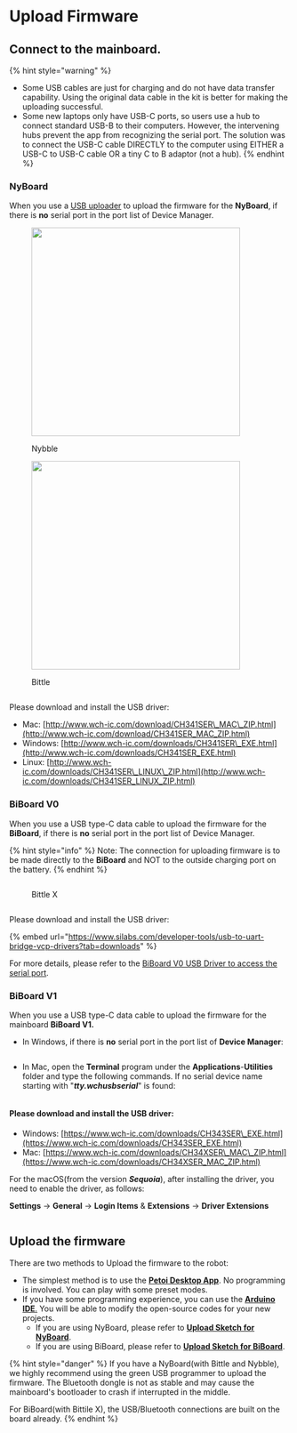 # Upload Firmware

## Connect to the mainboard.

{% hint style="warning" %}
* Some USB cables are just for charging and do not have data transfer capability. Using the original data cable in the kit is better for making the uploading successful. &#x20;
* Some new laptops only have USB-C ports, so users use a hub to connect standard USB-B to their computers. However, the intervening hubs prevent the app from recognizing the serial port. The solution was to connect the USB-C cable DIRECTLY to the computer using EITHER a USB-C to USB-C cable OR a tiny C to B adaptor (not a hub).
{% endhint %}

### NyBoard

When you use a [USB uploader](https://docs.petoi.com/communication-modules/usb-downloader-ch340c) to upload the firmware for the **NyBoard**,  if there is **no** serial port in the port list of Device Manager.&#x20;

<div align="left"><figure><img src=".gitbook/assets/image (115).png" alt="" width="375"><figcaption><p>Nybble</p></figcaption></figure> <figure><img src=".gitbook/assets/Plug_in_usb_uploader.jpeg" alt="" width="375"><figcaption><p>Bittle</p></figcaption></figure></div>

<figure><img src=".gitbook/assets/image (113).png" alt=""><figcaption></figcaption></figure>

Please download and install the USB driver:

* Mac: [http://www.wch-ic.com/download/CH341SER\_MAC\_ZIP.html](http://www.wch-ic.com/download/CH341SER_MAC_ZIP.html)
* Windows: [http://www.wch-ic.com/downloads/CH341SER\_EXE.html](http://www.wch-ic.com/downloads/CH341SER_EXE.html)
* Linux: [http://www.wch-ic.com/downloads/CH341SER\_LINUX\_ZIP.html](http://www.wch-ic.com/downloads/CH341SER_LINUX_ZIP.html)

### BiBoard V0

When you use a USB type-C data cable to upload the firmware for the **BiBoard**,  if there is **no** serial port in the port list of Device Manager.&#x20;

{% hint style="info" %}
Note: The connection for uploading firmware is to be made directly to the **BiBoard** and NOT to the outside charging port on the battery.
{% endhint %}

<figure><img src=".gitbook/assets/image (116).png" alt=""><figcaption><p>Bittle X</p></figcaption></figure>

<figure><img src=".gitbook/assets/image (114).png" alt=""><figcaption></figcaption></figure>

Please download and install the USB driver:

{% embed url="https://www.silabs.com/developer-tools/usb-to-uart-bridge-vcp-drivers?tab=downloads" %}

For more details, please refer to the [BiBoard V0 USB Driver to access the serial port](https://docs.petoi.com/technical-support/useful-tools#biboard-driver-to-access-the-serial-port).

### BiBoard V1

When you use a USB type-C data cable to upload the firmware for the mainboard **BiBoard V1.**

* In Windows, if there is **no** serial port in the port list of **Device Manager**:

<figure><img src=".gitbook/assets/image (541).png" alt=""><figcaption></figcaption></figure>

* In Mac, open the **Terminal** program under the **Applications**-**Utilities** folder and type the following commands. If no serial device name starting with "_**tty.wchusbserial**_" is found:

<figure><img src=".gitbook/assets/image (542).png" alt=""><figcaption></figcaption></figure>

#### Please download and install the USB driver:

* Windows: [https://www.wch-ic.com/downloads/CH343SER\_EXE.html](https://www.wch-ic.com/downloads/CH343SER_EXE.html)
* Mac: [https://www.wch-ic.com/downloads/CH34XSER\_MAC\_ZIP.html](https://www.wch-ic.com/downloads/CH34XSER_MAC_ZIP.html)

For the macOS(from the version _**Sequoia**_), after installing the driver, you need to enable the driver, as follows:

**Settings** -> **General** -> **Login Items** & **Extensions** -> **Driver Extensions**

<figure><img src=".gitbook/assets/enable_driver_Mac.png" alt=""><figcaption></figcaption></figure>

## Upload the firmware

There are two methods to Upload the firmware to the robot:

* The simplest method is to use the [**Petoi Desktop App**](https://docs.petoi.com/desktop-app/introduction). No programming is involved. You can play with some preset modes.&#x20;
* If you have some programming experience, you can use the [**Arduino IDE**](https://www.arduino.cc/en/software)[.](https://www.arduino.cc/en/software) You will be able to modify the open-source codes for your new projects.&#x20;
  * If you are using NyBoard, please refer to [**Upload Sketch for NyBoard**](https://docs.petoi.com/arduino-ide/upload-sketch-for-nyboard).
  * If you are using BiBoard, please refer to [**Upload Sketch for BiBoard**](https://docs.petoi.com/arduino-ide/upload-sketch-for-biboard).

{% hint style="danger" %}
If you have a NyBoard(with Bittle and Nybble), we highly recommend using the green USB programmer to upload the firmware. The Bluetooth dongle is not as stable and may cause the mainboard's bootloader to crash if interrupted in the middle.&#x20;

For BiBoard(with Bittile X), the USB/Bluetooth connections are built on the board already.
{% endhint %}
